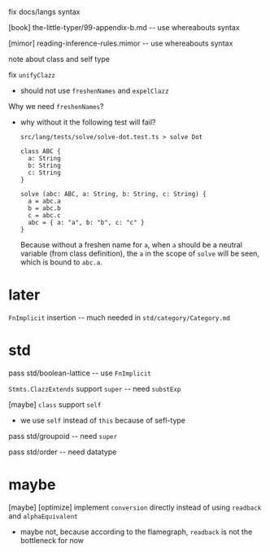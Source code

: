 fix docs/langs syntax

[book] the-little-typer/99-appendix-b.md -- use whereabouts syntax

[mimor] reading-inference-rules.mimor -- use whereabouts syntax

note about class and self type

fix `unifyClazz`

- should not use `freshenNames` and `expelClazz`

Why we need `freshenNames`?

- why without it the following test will fail?

  `src/lang/tests/solve/solve-dot.test.ts > solve Dot`

  ```
  class ABC {
    a: String
    b: String
    c: String
  }

  solve (abc: ABC, a: String, b: String, c: String) {
    a = abc.a
    b = abc.b
    c = abc.c
    abc = { a: "a", b: "b", c: "c" }
  }
  ```

  Because without a freshen name for `a`,
  when `a` should be a neutral variable (from class definition),
  the `a` in the scope of `solve` will be seen,
  which is bound to `abc.a`.

# later

`FnImplicit` insertion -- much needed in `std/category/Category.md`

# std

pass std/boolean-lattice -- use `FnImplicit`

`Stmts.ClazzExtends` support `super` -- need `substExp`

[maybe] `class` support `self`

- we use `self` instead of `this` because of sefl-type

pass std/groupoid -- need `super`

pass std/order -- need datatype

# maybe

[maybe] [optimize] implement `conversion` directly instead of using `readback` and `alphaEquivalent`

- maybe not, because according to the flamegraph, `readback` is not the bottleneck for now
